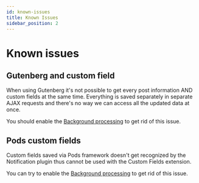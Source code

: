 ```yaml
---
id: known-issues
title: Known Issues
sidebar_position: 2
---
```


# Known issues

## Gutenberg and custom field

When using Gutenberg it's not possible to get every post information AND custom fields at the same time. Everything is saved separately in separate AJAX requests and there's no way we can access all the updated data at once.

You should enable the [Background processing](user-guide/advanced/background-processing.md) to get rid of this issue.

## Pods custom fields

Custom fields saved via Pods framework doesn't get recognized by the Notification plugin thus cannot be used with the Custom Fields extension.

You can try to enable the [Background processing](user-guide/advanced/background-processing.md) to get rid of this issue.
